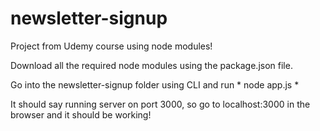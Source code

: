 # newsletter-signup
Project from Udemy course using node modules! 

Download all the required node modules using the package.json file.

Go into the newsletter-signup folder using CLI and run * node app.js *

It should say running server on port 3000, so go to localhost:3000 in the browser and it should be working!
